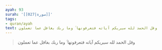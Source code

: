 ```yaml
---
ayah: 93
surah: '[[027|سورة]]'
tags:
- quran/ayah
text: وقل الحمد لله سيريكم آياته فتعرفونها ۚ وما ربك بغافل عما تعملون
---
```

> وقل الحمد لله سيريكم آياته فتعرفونها ۚ وما ربك بغافل عما تعملون
